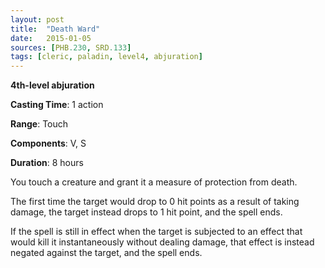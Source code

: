 ```yaml
---
layout: post
title:  "Death Ward"
date:   2015-01-05
sources: [PHB.230, SRD.133]
tags: [cleric, paladin, level4, abjuration]
---
```


**4th-level abjuration**

**Casting Time**: 1 action

**Range**: Touch

**Components**: V, S

**Duration**: 8 hours

You touch a creature and grant it a measure of protection from death.

The first time the target would drop to 0 hit points as a result of taking damage, the target instead drops to 1 hit point, and the spell ends.

If the spell is still in effect when the target is subjected to an effect that would kill it instantaneously without dealing damage, that effect is instead negated against the target, and the spell ends.
